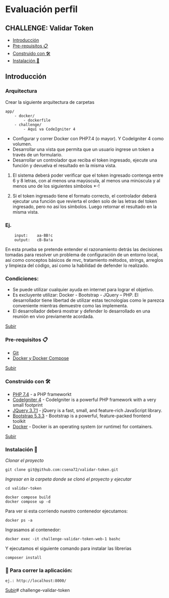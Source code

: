 <a name="top"></a>
# Evaluación perfil 
## CHALLENGE: Validar Token
* [Introducción](#item1)
* [Pre-requisitos 📋](#item2)
* [Construido con 🛠️](#item3)
* [Instalación 🔧](#item4)

 
<a name="item1"></a>
## Introducción
 
### Arquitectura
Crear la siguiente arquitectura de carpetas
```
app/
    - docker/
        - dockerfile
    - challenge/ 
        - Aquí va CodeIgniter 4 
```

-	Configurar y correr Docker con PHP7.4 (o mayor).  Y CodeIgniter 4 como volumen.
-	Desarrollar una vista que permita que un usuario ingrese un token a través de un formulario.
-	Desarrollar un controlador que reciba el token ingresado, ejecute una función y devuelva el resultado en la misma vista.


1.	 El sistema deberá poder verificar que el token ingresado contenga entre 6 y 8 letras, con al menos una mayúscula, al menos una minúscula y al menos uno de los siguientes símbolos *-! 

2.	Si el token ingresado tiene el formato correcto, el controlador deberá ejecutar una función que revierta el orden solo de las letras del token ingresado, pero no así los símbolos. Luego retornar el resultado en la misma vista.

### Ej.
``` 
	input:    aa-BB!c
	output:   cB-Ba!a
 ```   
 En esta prueba se pretende entender el razonamiento detrás las decisiones tomadas para resolver un problema de configuración de un entorno local, así como conceptos básicos de mvc, tratamiento métodos, strings, arreglos y limpieza del código, así como la habilidad de defender lo realizado.

### Condiciones:
-	Se puede utilizar cualquier ayuda en internet para lograr el objetivo.
-	Es excluyente utilizar: Docker - Bootstrap - JQuery – PHP. El desarrollador tiene libertad de utilizar estas tecnologías como le parezca conveniente mientras demuestre como las implementa. 
-	El desarrollador deberá mostrar y defender lo desarrollado en una reunión en vivo previamente acordada.

 
[Subir](#top)
 
<a name="item2"></a>

### Pre-requisitos 📋
* [Git](https://git-scm.com/)
* [Docker y Docker Compose](https://www.docker.com/)


[Subir](#top)
 
<a name="item3"></a>

### Construido con 🛠️

* [PHP 7.4](https://symfony.com/) - a PHP frameworkt
* [CodeIgniter 4](https://www.codeigniter.com/) - CodeIgniter is a powerful PHP framework with a very small footprint
* [JQuery 3.7.1](https://jquery.com/) - jQuery is a fast, small, and feature-rich JavaScript library.
* [Bootstrap 5.3.3](https://getbootstrap.com/) - Bootstrap is a powerful, feature-packed frontend toolkit
* [Docker](https://www.docker.com/) - Docker is an operating system (or runtime) for containers.
 
 
[Subir](#top)
 
<a name="item4"></a>
### Instalación 🔧 


_Clonar el proyecto_
```
git clone git@github.com:csena72/validar-token.git
```
_Ingresar en la carpeta donde se clonó el proyecto y ejecutar_

```
cd validar-token

docker compose build
docker compose up -d
```
Para ver si esta corriendo nuestro contenedor ejecutamos:

```
docker ps -a
```

Ingrasamos al contenedor:
```
docker exec -it challenge-validar-token-web-1 bashc
```
Y ejecutamos el siguiente comando para instalar las librerias

```
composer install
```


### 🚀 Para correr la aplicación:

```
ej.: http://localhost:8000/
```
 
[Subir](#top)# challenge-validar-token
